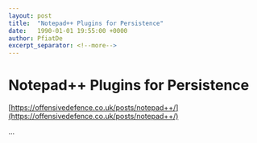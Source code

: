 ```yaml
---
layout: post
title:  "Notepad++ Plugins for Persistence"
date:   1990-01-01 19:55:00 +0000
author: PfiatDe
excerpt_separator: <!--more-->
---
```


# Notepad++ Plugins for Persistence
[https://offensivedefence.co.uk/posts/notepad++/](https://offensivedefence.co.uk/posts/notepad++/)

...
<!--more-->

